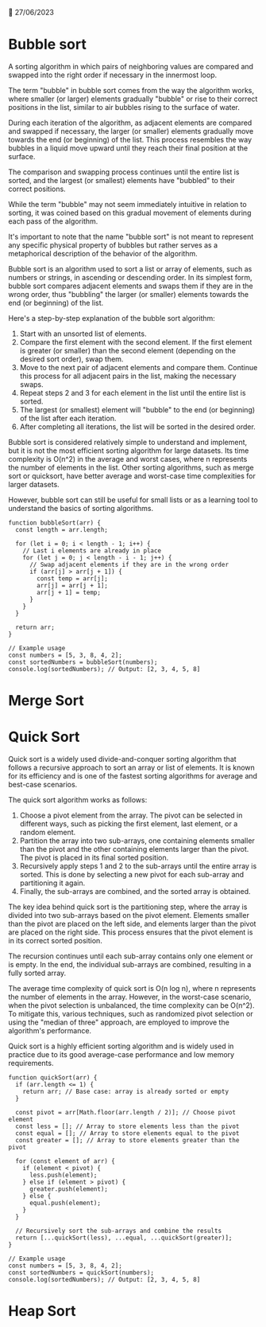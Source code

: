 📅 27/06/2023

# Bubble sort
A sorting algorithm in which pairs of neighboring values are compared and swapped into the right order if necessary in the innermost loop.

The term "bubble" in bubble sort comes from the way the algorithm works, where smaller (or larger) elements gradually "bubble" or rise to their correct positions in the list, similar to air bubbles rising to the surface of water.

During each iteration of the algorithm, as adjacent elements are compared and swapped if necessary, the larger (or smaller) elements gradually move towards the end (or beginning) of the list. This process resembles the way bubbles in a liquid move upward until they reach their final position at the surface.

The comparison and swapping process continues until the entire list is sorted, and the largest (or smallest) elements have "bubbled" to their correct positions.

While the term "bubble" may not seem immediately intuitive in relation to sorting, it was coined based on this gradual movement of elements during each pass of the algorithm.

It's important to note that the name "bubble sort" is not meant to represent any specific physical property of bubbles but rather serves as a metaphorical description of the behavior of the algorithm.

Bubble sort is an algorithm used to sort a list or array of elements, such as numbers or strings, in ascending or descending order. In its simplest form, bubble sort compares adjacent elements and swaps them if they are in the wrong order, thus "bubbling" the larger (or smaller) elements towards the end (or beginning) of the list.

Here's a step-by-step explanation of the bubble sort algorithm:

1. Start with an unsorted list of elements.
2. Compare the first element with the second element. If the first element is greater (or smaller) than the second element (depending on the desired sort order), swap them.
3. Move to the next pair of adjacent elements and compare them. Continue this process for all adjacent pairs in the list, making the necessary swaps.
4. Repeat steps 2 and 3 for each element in the list until the entire list is sorted.
5. The largest (or smallest) element will "bubble" to the end (or beginning) of the list after each iteration.
6. After completing all iterations, the list will be sorted in the desired order.

Bubble sort is considered relatively simple to understand and implement, but it is not the most efficient sorting algorithm for large datasets. Its time complexity is O(n^2) in the average and worst cases, where n represents the number of elements in the list. Other sorting algorithms, such as merge sort or quicksort, have better average and worst-case time complexities for larger datasets.

However, bubble sort can still be useful for small lists or as a learning tool to understand the basics of sorting algorithms.

```
function bubbleSort(arr) {
  const length = arr.length;

  for (let i = 0; i < length - 1; i++) {
    // Last i elements are already in place
    for (let j = 0; j < length - i - 1; j++) {
      // Swap adjacent elements if they are in the wrong order
      if (arr[j] > arr[j + 1]) {
        const temp = arr[j];
        arr[j] = arr[j + 1];
        arr[j + 1] = temp;
      }
    }
  }

  return arr;
}

// Example usage
const numbers = [5, 3, 8, 4, 2];
const sortedNumbers = bubbleSort(numbers);
console.log(sortedNumbers); // Output: [2, 3, 4, 5, 8]
```

# Merge Sort




# Quick Sort
Quick sort is a widely used divide-and-conquer sorting algorithm that follows a recursive approach to sort an array or list of elements. It is known for its efficiency and is one of the fastest sorting algorithms for average and best-case scenarios.

The quick sort algorithm works as follows:

1. Choose a pivot element from the array. The pivot can be selected in different ways, such as picking the first element, last element, or a random element.
2. Partition the array into two sub-arrays, one containing elements smaller than the pivot and the other containing elements larger than the pivot. The pivot is placed in its final sorted position.
3. Recursively apply steps 1 and 2 to the sub-arrays until the entire array is sorted. This is done by selecting a new pivot for each sub-array and partitioning it again.
4. Finally, the sub-arrays are combined, and the sorted array is obtained.

The key idea behind quick sort is the partitioning step, where the array is divided into two sub-arrays based on the pivot element. Elements smaller than the pivot are placed on the left side, and elements larger than the pivot are placed on the right side. This process ensures that the pivot element is in its correct sorted position.

The recursion continues until each sub-array contains only one element or is empty. In the end, the individual sub-arrays are combined, resulting in a fully sorted array.

The average time complexity of quick sort is O(n log n), where n represents the number of elements in the array. However, in the worst-case scenario, when the pivot selection is unbalanced, the time complexity can be O(n^2). To mitigate this, various techniques, such as randomized pivot selection or using the "median of three" approach, are employed to improve the algorithm's performance.

Quick sort is a highly efficient sorting algorithm and is widely used in practice due to its good average-case performance and low memory requirements.

```
function quickSort(arr) {
  if (arr.length <= 1) {
    return arr; // Base case: array is already sorted or empty
  }

  const pivot = arr[Math.floor(arr.length / 2)]; // Choose pivot element
  const less = []; // Array to store elements less than the pivot
  const equal = []; // Array to store elements equal to the pivot
  const greater = []; // Array to store elements greater than the pivot

  for (const element of arr) {
    if (element < pivot) {
      less.push(element);
    } else if (element > pivot) {
      greater.push(element);
    } else {
      equal.push(element);
    }
  }

  // Recursively sort the sub-arrays and combine the results
  return [...quickSort(less), ...equal, ...quickSort(greater)];
}

// Example usage
const numbers = [5, 3, 8, 4, 2];
const sortedNumbers = quickSort(numbers);
console.log(sortedNumbers); // Output: [2, 3, 4, 5, 8]
```

# Heap Sort







